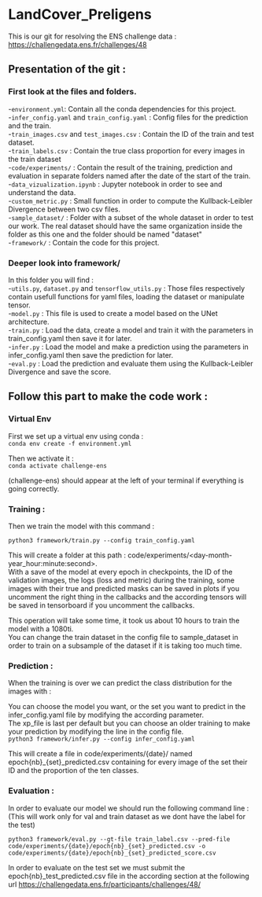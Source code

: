# LandCover_Preligens

This is our git for resolving the ENS challenge data : https://challengedata.ens.fr/challenges/48
## Presentation of the git :

### First look at the files and folders.
-`environment.yml`: Contain all the conda dependencies for this project.  
-`infer_config.yaml` and `train_config.yaml` : Config files for the prediction and the train.  
-`train_images.csv` and `test_images.csv` : Contain the ID of the train and test dataset.  
-`train_labels.csv` : Contain the true class proportion for every images in the train dataset  
-`code/experiments/` : Contain the result of the training, prediction and evaluation in separate folders named after the date of the start of the train.  
-`data_vizualization.ipynb` : Jupyter notebook in order to see and understand the data.  
-`custom_metric.py` : Small function in order to compute the Kullback-Leibler Divergence between two csv files.  
-`sample_dataset/` : Folder with a subset of the whole dataset in order to test our work. The real dataset should have the same organization inside the folder as this one and the folder should be named "dataset"  
-`framework/` :  Contain the code for this project.  

### Deeper look into framework/
In this folder you will find :  
-`utils.py`, `dataset.py` and `tensorflow_utils.py` : Those files respectively contain usefull functions for yaml files, loading the dataset or manipulate tensor.  
-`model.py` : This file is used to create a model based on the UNet architecture.  
-`train.py` : Load the data, create a model and train it with the parameters in train_config.yaml then save it for later.  
-`infer.py` : Load the model and make a prediction using the parameters in infer_config.yaml then save the prediction for later.  
-`eval.py` : Load the prediction and evaluate them using the Kullback-Leibler Divergence and save the score.  

## Follow this part to make the code work :
### Virtual Env
First we set up a virtual env using conda :  
 `conda env create -f environment.yml`
 
Then we activate it :  
 `conda activate challenge-ens`
 
 (challenge-ens) should appear at the left of your terminal if everything is going correctly.
 
### Training : 
 Then we train the model with this command : 
 
 `python3 framework/train.py --config train_config.yaml`
 
 This will create a folder at this path : code/experiments/<day-month-year_hour:minute:second>.  
 With a save of the model at every epoch in checkpoints, the ID of the validation images, the logs (loss and metric) during the training, some images with their true and predicted masks can be saved in plots if you uncomment the right thing in the callbacks and the according tensors will be saved in tensorboard if you uncomment the callbacks.
 
 This operation will take some time, it took us about 10 hours to train the model with a 1080ti.  
 You can change the train dataset in the config file to sample_dataset in order to train on a subsample of the dataset if it is taking too much time.

### Prediction : 
 When the training is over we can predict the class distribution for the images with :  
 
  You can choose the model you want, or the set you want to predict in the infer_config.yaml file by modifying the according parameter.  
  The xp_file is last per default but you can choose an older training to make your prediction by modifying the line in the config file.  
`python3 framework/infer.py --config infer_config.yaml`
 
 This will create a file in code/experiments/{date}/ named epoch{nb}_{set}_predicted.csv containing for every image of the set their ID and the proportion of the ten classes.  

### Evaluation :
In order to evaluate our model we should run the following command line : (This will work only for val and train dataset as we dont have the label for the test)  
    
`python3 framework/eval.py --gt-file train_label.csv --pred-file code/experiments/{date}/epoch{nb}_{set}_predicted.csv -o code/experiments/{date}/epoch{nb}_{set}_predicted_score.csv`
    
In order to evaluate on the test set we must submit the epoch{nb}_test_predicted.csv file in the according section at the following url https://challengedata.ens.fr/participants/challenges/48/
